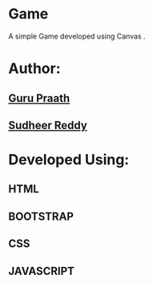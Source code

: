 # Game
  A simple Game developed using Canvas .

# Author: 
  ## <a href="https://github.com/guruk05">Guru Praath</a>
  ## <a href="https://github.com/SudheerReddySingam">Sudheer Reddy</a>

# Developed Using:
  ## HTML
  ## BOOTSTRAP
  ## CSS 
  ## JAVASCRIPT

#
 

